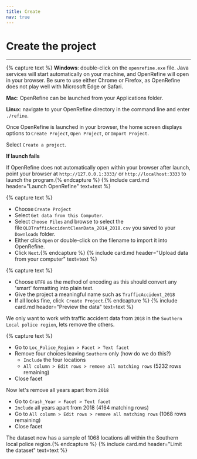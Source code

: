 ```yaml
---
title: Create
nav: true
---
```


# Create the project
----

{% capture text %}
**Windows**: double-click on the `openrefine.exe` file. Java services will start automatically on your machine, and OpenRefine will open in your browser. Be sure to use either Chrome or Firefox, as OpenRefine does not play well with Microsoft Edge or Safari.

**Mac**: OpenRefine can be launched from your Applications folder.

**Linux**: navigate to your OpenRefine directory in the command line and enter `./refine`.

Once OpenRefine is launched in your browser, the home screen displays options to `Create Project`, `Open Project`, or `Import Project`. 

Select `Create a project`.

**If launch fails**

If OpenRefine does not automatically open within your browser after launch, point your browser at `http://127.0.0.1:3333/` or `http://localhost:3333` to launch the program.{% endcapture %}
{% include card.md header="Launch OpenRefine" text=text %}


{% capture text %}
- Choose `Create Project`
- Select `Get data from this Computer`.
- Select `Choose Files` and browse to select the file `QLDTrafficAccidentCleanData_2014_2018.csv` you saved to your `Downloads` folder.
- Either click `Open` or double-click on the filename to import it into OpenRefine.
- Click `Next`.{% endcapture %}
{% include card.md header="Upload data from your computer" text=text %}


{% capture text %}
- Choose `UTF8` as the method of encoding as this should convert any 'smart' formatting into plain text.
- Give the project a meaningful name such as `TrafficAccident_2018`
- If all looks fine, click  `Create Project`.{% endcapture %}
{% include card.md header="Preview the data" text=text %}

We only want to work with traffic accident data from `2018` in the `Southern` `Local police region`, lets remove the others.

{% capture text %}

- Go to `Loc_Police_Region > Facet > Text facet` 
- Remove four choices leaving `Southern`  only (how do we do this?)
  - `Include`  the four locations
  - `All column > Edit rows > remove all matching rows` (5232 rows remaining)
- Close facet

Now let's remove all years apart from `2018`

  - Go to `Crash_Year > Facet > Text facet`
  - `Include` all years apart from 2018 (4164 matching rows)
  - Go to `All column > Edit rows > remove all matching rows` (1068 rows remaining)
- Close facet

The dataset now has a sample of 1068 locations all within the Southern local police region.{% endcapture %}
{% include card.md header="Limit the dataset" text=text %}
